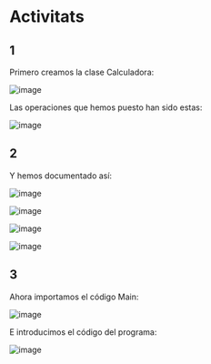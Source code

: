 # Activitats
## 1
Primero creamos la clase Calculadora:


![image](https://user-images.githubusercontent.com/114908591/234507567-c59c8bba-cf98-4323-acd4-59496a1c1770.png)
 
 Las operaciones que hemos puesto han sido estas:
 
 
![image](https://user-images.githubusercontent.com/114908591/234491870-878375c6-e01d-4940-971c-6d2a4111a371.png)

## 2
Y hemos documentado así:

![image](https://user-images.githubusercontent.com/114908591/234491932-ed41104f-c2d6-4128-a084-8991e91d65f8.png)


![image](https://user-images.githubusercontent.com/114908591/234491983-bed10aec-023a-4f9d-a93f-1d2a21886ffd.png)


![image](https://user-images.githubusercontent.com/114908591/234492006-79af3bf1-cde5-4508-a64f-2f287b76db91.png)


![image](https://user-images.githubusercontent.com/114908591/234492037-d60703e3-417d-4b2c-ba57-72791f105087.png)



## 3
Ahora importamos el código Main:


![image](https://user-images.githubusercontent.com/114908591/234492093-b85ba2b5-2f76-4a16-b586-fa59e1e084c8.png)


E introducimos el código del programa:


![image](https://user-images.githubusercontent.com/114908591/234492163-1ae27073-c8ba-409d-8203-1b862775cd24.png)






 
